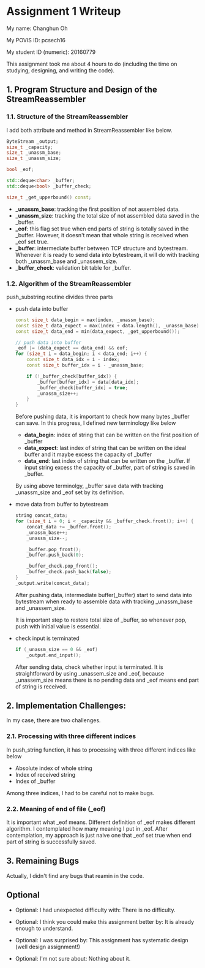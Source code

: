 Assignment 1 Writeup
=============

My name: Changhun Oh

My POVIS ID: pcsech16

My student ID (numeric): 20160779

This assignment took me about 4 hours to do (including the time on studying, designing, and writing the code).

## 1. Program Structure and Design of the StreamReassembler

### 1.1. Structure of the StreamReassembler

I add both attribute and method in StreamReassembler like below.

```c++
ByteStream _output;
size_t _capacity;
size_t _unassm_base;
size_t _unassm_size;

bool _eof;

std::deque<char> _buffer;
std::deque<bool> _buffer_check;

size_t _get_upperbound() const;
```
+ **_unassm_base**: tracking the first position of not assembled data.
+ **_unassm_size**: tracking the total size of not assembled data saved in the _buffer.
+ **_eof**: this flag set true when end parts of string is totally saved in the _buffer. However, it doesn't mean that whole string is received when _eof set true.
+ **_buffer**: intermediate buffer between TCP structure and bytestream. Whenever it is ready to send data into bytestream, it will do with tracking both _unassm_base and _unassem_size.
+ **_buffer_check**: validation bit table for _buffer.

### 1.2. Algorithm of the StreamReassembler

push_substring routine divides three parts

+ push data into buffer
    ```c++
    const size_t data_begin = max(index, _unassm_base);
    const size_t data_expect = max(index + data.length(), _unassm_base);
    const size_t data_end = min(data_expect, _get_upperbound());

    // push data into buffer
    _eof |= (data_expect == data_end) && eof;
    for (size_t i = data_begin; i < data_end; i++) {
        const size_t data_idx = i - index;
        const size_t buffer_idx = i - _unassm_base;

        if (!_buffer_check[buffer_idx]) {
            _buffer[buffer_idx] = data[data_idx];
            _buffer_check[buffer_idx] = true;
            _unassm_size++;
        }
    }
    ```
    Before pushing data, it is important to check how many bytes _buffer can save. In this progress, I defined new terminology like below
    + **data_begin**: index of string that can be written on the first position of _buffer
    + **data_expect**: last index of string that can be written on the ideal buffer and it maybe excess the capacity of _buffer
    + **data_end**: last index of string that can be written on the _buffer. If input string excess the capacity of _buffer, part of string is saved in _buffer.

    By using above terminolgy, _buffer save data with tracking _unassm_size and _eof set by its definition.

+ move data from buffer to bytestream
    ```c++
    string concat_data;
    for (size_t i = 0; i < _capacity && _buffer_check.front(); i++) {
        concat_data += _buffer.front();
        _unassm_base++;
        _unassm_size--;

        _buffer.pop_front();
        _buffer.push_back(0);

        _buffer_check.pop_front();
        _buffer_check.push_back(false);
    }
    _output.write(concat_data);
    ```
    After pushing data, intermediate buffer(_buffer) start to send data into bytestream when ready to assemble data with tracking _unassm_base and _unassem_size.

    It is important step to restore total size of _buffer, so whenever pop, push with initial value is essential.

+ check input is terminated
    ```c++
    if (_unassm_size == 0 && _eof)
        _output.end_input();
    ```
    After sending data, check whether input is terminated. It is straightforward by using  _unassem_size and _eof, because _unassem_size means there is no pending data and _eof means end part of string is received.

## 2. Implementation Challenges:

In my case, there are two challenges.

### 2.1. Processing with three different indices

In push_string function, it has to processing with three different indices like below
+ Absolute index of whole string
+ Index of received string
+ Index of _buffer

Among three indices, I had to be careful not to make bugs.

### 2.2. Meaning of end of file (_eof)

It is important what _eof means. Different definition of _eof makes different algorithm. I contemplated how many meaning I put in _eof. After contemplation, my approach is just naive one that _eof set true when end part of string is successfully saved.

## 3. Remaining Bugs

Actually, I didn't find any bugs that reamin in the code.

## Optional

- Optional: I had unexpected difficulty with: There is no difficulty.

- Optional: I think you could make this assignment better by: It is already enough to understand.

- Optional: I was surprised by: This assignment has systematic design (well design assignment!)

- Optional: I'm not sure about: Nothing about it.
